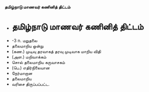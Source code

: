 **தமிழ்நாடு மாணவர் கணினித் திட்டம்**
- # தமிழ்நாடு மாணவர் கணினித் திட்டம்
- -3 n. மறுதலை
- தலைமாறிய ஒன்று
- (கண.) முடிவு தரவாகத் தரவு முடிவாக மாறிய விதி
- (அள.) மறிவாக்கம்
- சொல் தலைமாறிய கருவாசகம்
- (பெ.) எதிர்நிலையான
- நேர்மாறான
- தலைமாறிய
- வரிசை திருப்பப்பட்ட.

